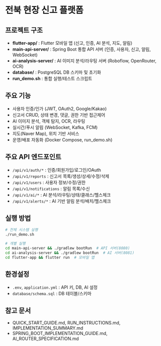 # 전북 현장 신고 플랫폼

## 프로젝트 구조
- **flutter-app/** : Flutter 모바일 앱 (신고, 인증, AI 분석, 지도, 알림)
- **main-api-server/** : Spring Boot 통합 API 서버 (인증, 사용자, 신고, 알림, WebSocket)
- **ai-analysis-server/** : AI 이미지 분석/라우팅 서버 (Roboflow, OpenRouter, OCR)
- **database/** : PostgreSQL DB 스키마 및 초기화
- **run_demo.sh** : 통합 실행/테스트 스크립트

## 주요 기능
- 사용자 인증/인가 (JWT, OAuth2, Google/Kakao)
- 신고서 CRUD, 상태 변경, 댓글, 권한 기반 접근제어
- AI 이미지 분석, 객체 탐지, OCR, 라우팅
- 실시간/푸시 알림 (WebSocket, Kafka, FCM)
- 지도(Naver Map), 위치 기반 서비스
- 운영/배포 자동화 (Docker Compose, run_demo.sh)

## 주요 API 엔드포인트
- `/api/v1/auth/*` : 인증/회원가입/로그인/OAuth
- `/api/v1/reports` : 신고서 목록/생성/상세/수정/삭제
- `/api/v1/users` : 사용자 정보/수정/권한
- `/api/v1/notifications` : 알림 목록/수신
- `/api/v1/ai/*` : AI 분석/라우팅/상태/클래스/헬스체크
- `/api/v1/alerts/*` : AI 기반 알림 분석/배치/헬스체크

## 실행 방법
```bash
# 전체 시스템 실행
./run_demo.sh

# 개별 실행
cd main-api-server && ./gradlew bootRun  # API 서버(8080)
cd ai-analysis-server && ./gradlew bootRun  # AI 서버(8081)
cd flutter-app && flutter run  # 모바일 앱
```

## 환경설정
- `.env`, `application.yml` : API 키, DB, AI 설정
- `database/schema.sql` : DB 테이블/스키마

## 참고 문서
- QUICK_START_GUIDE.md, RUN_INSTRUCTIONS.md, IMPLEMENTATION_SUMMARY.md
- SPRING_BOOT_IMPLEMENTATION_GUIDE.md, AI_ROUTER_SPECIFICATION.md
